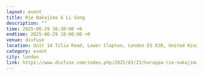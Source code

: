 ```yaml
---
layout: event
title: Rie Nakajima & Li Song
description: ""
time: 2025-06-29 16:30:00 +0
endtime: 2025-06-29 18:00:00 +0
venue: divfuse
location: Unit 14 Tilia Road, Lower Clapton, London E5 8JB, United Kingdom
category: event
city: london
link: https://www.divfuse.com/index.php/2025/03/23/harappa-rie-nakajima-li-song/
---
```

